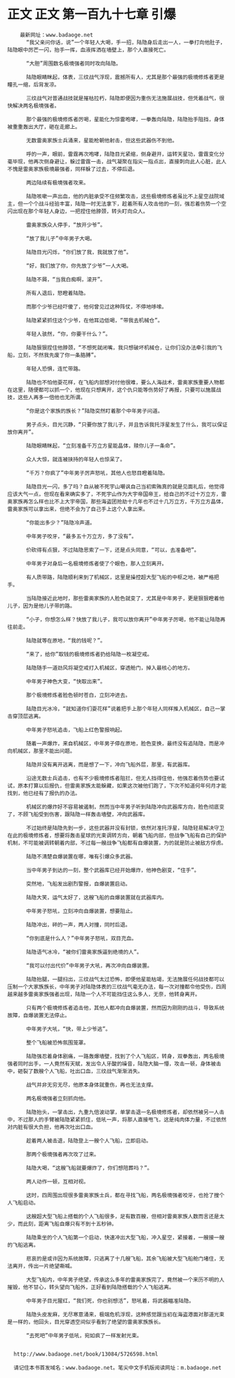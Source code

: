 # 正文 正文 第一百九十七章 引爆
        最新网址：www.badaoge.net
          “我父亲问你话，说”一个年轻人大喝，手一招，陆隐身后走出一人，一拳打向他肚子，陆隐眼中厉芒一闪，抬手一挥，血液挥洒在墙壁上，那个人直接死亡。
      
          “大胆”周围数名极境强者同时攻向陆隐。
      
          陆隐眼睛眯起，体表，三纹战气浮现，震撼所有人，尤其是那个最强的极境修炼者更是瞳孔一缩，后背发凉。
      
          三纹战气对普通战技就是摧枯拉朽，陆隐即便因为重伤无法施展战技，但凭着战气，很快解决两名极境强者。
      
          那个最强的极境修炼者厉喝，星能化为惊雷咆哮，一拳轰向陆隐，陆隐抬手阻挡，身体被重重轰出大厅，砸在走廊上。
      
          无数雷奥家族士兵涌来，星能枪朝他射击，但这些武器伤不到他。
      
          呼的一声，眼前，雷霆再次咆哮，陆隐目光紧缩，侧身避开，运转天星功，雷霆变化分毫毕现，他再次侧身避让，躲过雷霆一击，战气凝聚在指尖一指点出，直接刺向此人心脏，此人不愧是雷奥家族极境最强者，同样躲了过去，不停后退。
      
          两边陆续有极境强者攻来。
      
          陆隐咳嗽一声出血，他的内脏承受不住频繁攻击，这些极境修炼者虽比不上星空战院域主，但一个个战斗经验丰富，陆隐一时无法拿下，趁着所有人攻击他的一刻，强忍着伤势一个空闪出现在那个年轻人身边，一把捏住他脖颈，转头盯向众人。
      
          雷奥家族众人停手，“放开少爷”。
      
          “放了我儿子”中年男子大喝。
      
          陆隐目光闪烁，“你们放了我，我就放了他”。
      
          “好，我们放了你，你先放了少爷”一人大喝。
      
          陆隐不屑，“当我白痴啊，滚开”。
      
          所有人退后，怒瞪着陆隐。
      
          而那个少爷已经吓傻了，他何曾见过这种阵仗，不停地哆嗦。
      
          陆隐紧紧抓住这个少爷，在他耳边低喝，“带我去机械仓”。
      
          年轻人骇然，“你，你要干什么？”。
      
          陆隐狠狠捏住他脖颈，“不想死就闭嘴，我只想破坏机械仓，让你们没办法牵引我的飞船，立刻，不然我先废了你一条胳膊”。
      
          年轻人恐惧，连忙带路。
      
          陆隐也不怕他耍花样，在飞船内部想对付他很难，要么人海战术，雷奥家族重要人物都在这里，随便都可以抓一个，他现在只想离开，这个仇只能等伤势好了再报，只要可以施展战技，这些人再多一倍他也无所谓。
      
          “你是这个家族的族长？”陆隐突然盯着那个中年男子问道。
      
          男子点头，目光沉静，“只要你放了我儿子，并且告诉我托浮星发生了什么，我可以保证放你离开”。
      
          陆隐眼睛眯起，“立刻准备千万立方星能晶体，赎你儿子一条命”。
      
          众人大惊，就连被挟持的年轻人也惊呆了。
      
          “千万？你疯了”中年男子厉声怒吼，其他人也怒目瞪着陆隐。
      
          陆隐目光一闪，多了吗？自从被不死宇山嘲讽自己当初索贿真的就是见面礼后，他觉得应该大气一点，但现在看来确实多了，不死宇山作为大宇帝国帝王，给自己的不过十万立方，雷奥家族再怎么样也比不上大宇帝国，那些海盗团抢劫十几年也不过十几万立方，千万立方晶体，雷奥家族可以拿出来，但绝不会为了自己手上这个人拿出来。
      
          “你能出多少？”陆隐冷声道。
      
          中年男子咬牙，“最多五十万立方，多了没有”。
      
          价砍得有点狠，不过陆隐思索了一下，还是点头同意，“可以，去准备吧”。
      
          中年男子对身后一名极境修炼者使了个眼色，那人立刻离开。
      
          有人质带路，陆隐顺利来到了机械区，这里是操控超大型飞船的中枢之地，被严格把手。
      
          当陆隐接近此地时，那些雷奥家族的人脸色就变了，尤其是中年男子，更是狠狠瞪着他儿子，因为是他儿子带的路。
      
          “小子，你想怎么样？快放了我儿子，我可以放你离开”中年男子厉喝，他不能让陆隐再往前走。
      
          陆隐就等在原地，“我的钱呢？”。
      
          “来了，给你”取钱的极境修炼者扔给陆隐一枚凝空戒。
      
          陆隐随手一道劲风将凝空戒打入机械区，穿透舱门，掉入最核心的地方。
      
          中年男子神色大变，“快取出来”。
      
          那个极境修炼者脸色顿时苍白，立刻冲进去。
      
          陆隐目光冰冷，“就知道你们耍花样”说着把手上那个年轻人同样推入机械区，自己一掌击穿顶层逃离。
      
          中年男子怒吼追击，飞船上红色警报响起。
      
          随着一声爆炸，来自机械区，中年男子停在原地，脸色变换，最终没有追陆隐，而是冲向机械区，那里不能出问题。
      
          陆隐并没有离开逃离，而是想了一下，冲向飞船外层，那里，有武器库。
      
          沿途无数士兵追击，也有不少极境修炼者阻拦，但无人挡得住他，他强忍着伤势也要试试，原本打算以后报仇，但雷奥家族太能躲藏，如果这次被他们跑了，下次不知道何年何月才能找到，他已经有了报仇的办法。
      
          机械区的爆炸好不容易被遏制，然而当中年男子听到陆隐冲向武器库方向，脸色彻底变了，不顾飞船受到伤害，跟陆隐一样轰击墙壁，冲向武器库。
      
          不过始终是陆隐先到一步，这些武器并没有封锁，依然对准托浮星，陆隐轻易解决守卫在此的极境修炼者，想要将轰击星球的光束调转方向，朝着飞船内部，但战争飞船有自己的保护机制，不可能被调转朝着内部，不过每一艘战争飞船都有自爆装置，为的就是防止被敌方俘虏。
      
          陆隐不清楚自爆装置在哪，唯有引爆众多武器。
      
          当中年男子到达的一刻，整个武器库已经开始爆炸，他神色剧变，“住手”。
      
          突然地，飞船发出剧烈警报，自爆装置启动。
      
          陆隐大笑，运气太好了，这艘飞船的自爆装置就在武器库内。
      
          中年男子怒吼，立刻冲向自爆装置，想要阻止。
      
          陆隐冲出，砰的一声，两人对撞，同时后退。
      
          “你到底是什么人？”中年男子怒吼，双目充血。
      
          陆隐语气冰冷，“被你们雷奥家族逼到绝境的人”。
      
          “我可以付出代价”中年男子大吼，再次冲向自爆装置。
      
          陆隐抬腿，一腿扫出，三纹战气太过恐怖，即便他星能枯竭，无法施展任何战技都可以压制一个大家族族长，中年男子对陆隐体表的三纹战气毫无办法，每一次对撞都令他受伤，四周越来越多雷奥家族强者出现，陆隐一个人不可能挡住这么多人，无奈，他转身离开。
      
          只有两个极境修炼者追击他，其他人都冲向自爆装置，然而因为刚刚的战斗，导致系统故障，自爆装置无法停止。
      
          中年男子大吼，“快，带上少爷逃”。
      
          整个飞船被恐怖氛围笼罩。
      
          陆隐强忍着身体剧痛，一路轰爆墙壁，找到了个人飞船区，转身，双拳轰出，两名极境强者同时出手，一人竟然有天赋，发出令人牙酸的噪音，陆隐大脑一懵，攻击一顿，身体被击中，砸裂了数艘个人飞船，吐出口血，三纹战气渐渐消失。
      
          战气并非无穷无尽，他原本身体就重伤，再也无法支撑。
      
          两名极境强者立刻抓向他。
      
          陆隐抬头，一掌击出，九重九倍波动掌，单掌击退一名极境修炼者，却依然被另一人击中，不过那人的手臂被陆隐紧紧抓住，低吼一声，将那人直接甩飞，这是纯肉体力量，不过依然对内脏有很大负担，他再次吐出口血。
      
          趁着两人被击退，陆隐登上一艘个人飞船，立即启动。
      
          那两个极境强者再次攻了过来。
      
          陆隐大喝，“这艘飞船就要爆炸了，你们想陪葬吗？”。
      
          两人动作一顿，互相对视。
      
          这时，四周围出现很多雷奥家族士兵，都在寻找飞船，两名极境强者咬牙，也抢了搜个人飞船启动。
      
          这艘超大型飞船上搭载的个人飞船很多，足有数百艘，但相对雷奥家族人数而言还是太少，而此刻，距离飞船自爆只有不到十五秒钟。
      
          陆隐乘坐的个人飞船第一个启动，快速冲出大型飞船，冲入星空，紧接着，一艘接一艘的飞船逃离。
      
          悲哀的是或许因为系统故障，只逃离了十几艘飞船，其余飞船被大型飞船舱门堵住，无法离开，传出一片绝望嘶喊。
      
          大型飞船内，中年男子绝望，传承这么多年的雷奥家族完了，竟然被一个来历不明的人摧毁，他不甘心，转头望向飞船外，正好看到陆隐搭载的个人飞船逃离。
      
          中年男子目光猩红，“我们死，你也别想活”，怒吼着，将武器瞄准陆隐。
      
          陆隐头皮发麻，无尽寒意涌来，极端危机浮现，这种感觉跟当初在海盗港面对那道光束是一样的，他回头，目光穿透空间似乎看到了绝望的雷奥家族族长。
      
          “去死吧”中年男子低吼，宛如疯了一样发射光束。
      
      
      http://www.badaoge.net/book/13084/5726598.html
      
      请记住本书首发域名：www.badaoge.net。笔尖中文手机版阅读网址：m.badaoge.net